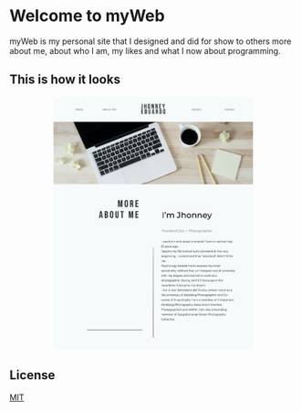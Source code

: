 # Welcome to myWeb

myWeb is my personal site that I designed and did for show to others more about me, about who I am, my likes and what I now about programming.

## This is how it looks

<p align="center">
  <img src="https://github.com/jhonneyp/myWeb/blob/main/readme.jpeg" width="350" title="hover text">
</p>



## License
[MIT](https://choosealicense.com/licenses/mit/)
